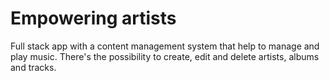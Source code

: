# Empowering artists

Full stack app with a content management system that help to manage and play music.
There's the possibility to create, edit and delete artists, albums and tracks.
